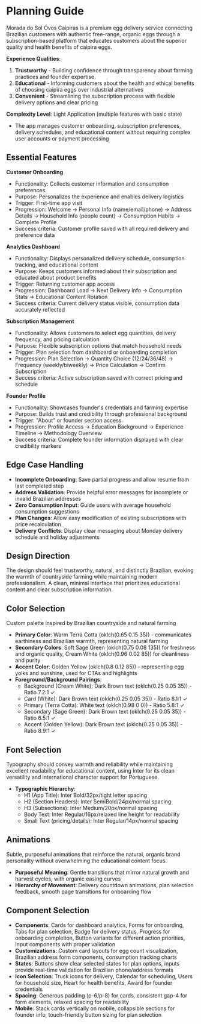 # Planning Guide

Morada do Sol Ovos Caipiras is a premium egg delivery service connecting Brazilian customers with authentic free-range, organic eggs through a subscription-based platform that educates customers about the superior quality and health benefits of caipira eggs.

**Experience Qualities**:
1. **Trustworthy** - Building confidence through transparency about farming practices and founder expertise
2. **Educational** - Informing customers about the health and ethical benefits of choosing caipira eggs over industrial alternatives
3. **Convenient** - Streamlining the subscription process with flexible delivery options and clear pricing

**Complexity Level**: Light Application (multiple features with basic state)
- The app manages customer onboarding, subscription preferences, delivery schedules, and educational content without requiring complex user accounts or payment processing

## Essential Features

**Customer Onboarding**
- Functionality: Collects customer information and consumption preferences
- Purpose: Personalizes the experience and enables delivery logistics
- Trigger: First-time app visit
- Progression: Welcome → Personal Info (name/email/phone) → Address Details → Household Info (people count) → Consumption Habits → Complete Profile
- Success criteria: Customer profile saved with all required delivery and preference data

**Analytics Dashboard**
- Functionality: Displays personalized delivery schedule, consumption tracking, and educational content
- Purpose: Keeps customers informed about their subscription and educated about product benefits
- Trigger: Returning customer app access
- Progression: Dashboard Load → Next Delivery Info → Consumption Stats → Educational Content Rotation
- Success criteria: Current delivery status visible, consumption data accurately reflected

**Subscription Management**
- Functionality: Allows customers to select egg quantities, delivery frequency, and pricing calculation
- Purpose: Flexible subscription options that match household needs
- Trigger: Plan selection from dashboard or onboarding completion
- Progression: Plan Selection → Quantity Choice (12/24/36/48) → Frequency (weekly/biweekly) → Price Calculation → Confirm Subscription
- Success criteria: Active subscription saved with correct pricing and schedule

**Founder Profile**
- Functionality: Showcases founder's credentials and farming expertise
- Purpose: Builds trust and credibility through professional background
- Trigger: "About" or founder section access
- Progression: Profile Access → Education Background → Experience Timeline → Methodology Overview
- Success criteria: Complete founder information displayed with clear credibility markers

## Edge Case Handling

- **Incomplete Onboarding**: Save partial progress and allow resume from last completed step
- **Address Validation**: Provide helpful error messages for incomplete or invalid Brazilian addresses
- **Zero Consumption Input**: Guide users with average household consumption suggestions
- **Plan Changes**: Allow easy modification of existing subscriptions with price recalculation
- **Delivery Conflicts**: Display clear messaging about Monday delivery schedule and holiday adjustments

## Design Direction

The design should feel trustworthy, natural, and distinctly Brazilian, evoking the warmth of countryside farming while maintaining modern professionalism. A clean, minimal interface that prioritizes educational content and clear subscription information.

## Color Selection

Custom palette inspired by Brazilian countryside and natural farming
- **Primary Color**: Warm Terra Cotta (oklch(0.65 0.15 35)) - communicates earthiness and Brazilian warmth, representing natural farming
- **Secondary Colors**: Soft Sage Green (oklch(0.75 0.08 135)) for freshness and organic quality, Cream White (oklch(0.96 0.02 85)) for cleanliness and purity
- **Accent Color**: Golden Yellow (oklch(0.8 0.12 85)) - representing egg yolks and sunshine, used for CTAs and highlights
- **Foreground/Background Pairings**: 
  - Background (Cream White): Dark Brown text (oklch(0.25 0.05 35)) - Ratio 7.2:1 ✓
  - Card (White): Dark Brown text (oklch(0.25 0.05 35)) - Ratio 8.1:1 ✓
  - Primary (Terra Cotta): White text (oklch(0.98 0 0)) - Ratio 5.8:1 ✓
  - Secondary (Sage Green): Dark Brown text (oklch(0.25 0.05 35)) - Ratio 6.5:1 ✓
  - Accent (Golden Yellow): Dark Brown text (oklch(0.25 0.05 35)) - Ratio 8.9:1 ✓

## Font Selection

Typography should convey warmth and reliability while maintaining excellent readability for educational content, using Inter for its clean versatility and international character support for Portuguese.

- **Typographic Hierarchy**: 
  - H1 (App Title): Inter Bold/32px/tight letter spacing
  - H2 (Section Headers): Inter SemiBold/24px/normal spacing
  - H3 (Subsections): Inter Medium/20px/normal spacing
  - Body Text: Inter Regular/16px/relaxed line height for readability
  - Small Text (pricing/details): Inter Regular/14px/normal spacing

## Animations

Subtle, purposeful animations that reinforce the natural, organic brand personality without overwhelming the educational content focus.

- **Purposeful Meaning**: Gentle transitions that mirror natural growth and harvest cycles, with organic easing curves
- **Hierarchy of Movement**: Delivery countdown animations, plan selection feedback, smooth page transitions for onboarding flow

## Component Selection

- **Components**: Cards for dashboard analytics, Forms for onboarding, Tabs for plan selection, Badge for delivery status, Progress for onboarding completion, Button variants for different action priorities, Input components with proper validation
- **Customizations**: Custom card layouts for egg count visualization, Brazilian address form components, consumption tracking charts
- **States**: Buttons show clear selected states for plan options, inputs provide real-time validation for Brazilian phone/address formats
- **Icon Selection**: Truck icons for delivery, Calendar for scheduling, Users for household size, Heart for health benefits, Award for founder credentials
- **Spacing**: Generous padding (p-6/p-8) for cards, consistent gap-4 for form elements, relaxed spacing for readability
- **Mobile**: Stack cards vertically on mobile, collapsible sections for founder info, touch-friendly button sizing for plan selection